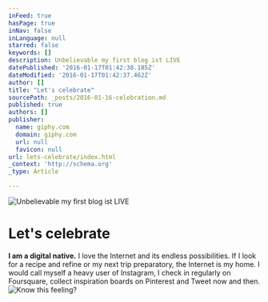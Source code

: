 ```yaml
---
inFeed: true
hasPage: true
inNav: false
inLanguage: null
starred: false
keywords: []
description: Unbelievable my first blog ist LIVE
datePublished: '2016-01-17T01:42:38.185Z'
dateModified: '2016-01-17T01:42:37.462Z'
author: []
title: "Let's celebrate"
sourcePath: _posts/2016-01-16-celebration.md
published: true
authors: []
publisher:
  name: giphy.com
  domain: giphy.com
  url: null
  favicon: null
url: lets-celebrate/index.html
_context: 'http://schema.org'
_type: Article

---
```

![Unbelievable my first blog ist LIVE](https://s3-us-west-2.amazonaws.com/the-grid-img/p/d7eaab5da088887b725f577f7067a4c2af35c5c6.gif)

# Let's celebrate

**I am a digital native.** I love the Internet and its endless possibilities. If I look for a recipe and refine or my next trip preparatory, the Internet is my home. I would call myself a heavy user of Instagram, I check in regularly on Foursquare, collect inspiration boards on Pinterest and Tweet now and then.
![Know this feeling?](https://s3-us-west-2.amazonaws.com/the-grid-img/p/aba5fec925d645f5641a3999f73fe5c8c330a725.gif)